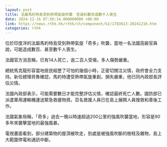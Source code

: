 ```yaml
---
layout: post
title: 法屬馬約特島受到熱帶氣旋吹襲　官員料數百或數千人喪生
date: 2024-12-16 07:56:14.000000000 +08:00
link: https://news.rthk.hk/rthk/ch/component/k2/1783613-20241216.htm
categories: rthk
---
```


位於印度洋的法屬馬約特島受到熱帶氣旋「奇多」吹襲，當地一名法國高級官員說，可能造成數百、甚至數千人喪生。

法國官方消息稱，已有14人死亡，逾二百人受傷，多人傷勢嚴重。

總統馬克龍形容當地居民經歷了可怕的幾個小時，正密切關注災情，政府會全力支持。新任總理貝魯確認，馬約特遭受熱帶氣旋重創，損失嚴重，他已同內政部長評估災情。

法國內政部表示，可能需要數日才能完整評估災情，確認最終死亡人數。國防部已派遣軍用運輸機運送緊急救援物資。百名救援人員已在島上展開人員搜救和善後工作。

法國氣象局稱，「奇多」過去一晚以時速超過200公里的強風吹襲當地，形容是90多年來襲擊當地的最強風暴。

電視畫面看到，部分建築物的屋頂被吹走，到處是被強風吹斷的樹枝及雜物，島上大範圍停電和通訊中斷。
